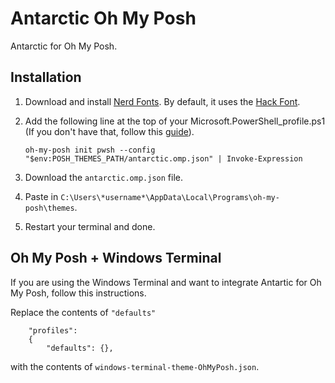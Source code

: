 # Antarctic Oh My Posh
Antarctic for Oh My Posh.

## Installation 
1. Download and install [Nerd Fonts](https://www.nerdfonts.com/font-downloads). By default, it uses the [Hack Font](https://www.programmingfonts.org/#hack).
2. Add the following line at the top of your Microsoft.PowerShell_profile.ps1 (If you don't have that, follow this [guide](https://lazyadmin.nl/powershell/powershell-profile/)).

    ```pwsh
    oh-my-posh init pwsh --config "$env:POSH_THEMES_PATH/antarctic.omp.json" | Invoke-Expression
    ```

3. Download the `antarctic.omp.json` file.
4. Paste in `C:\Users\*username*\AppData\Local\Programs\oh-my-posh\themes`.
5. Restart your terminal and done.

## Oh My Posh + Windows Terminal
If you are using the Windows Terminal and want to integrate Antartic for Oh My Posh, follow this instructions.

Replace the contents of `"defaults"`
```pwsh
    "profiles": 
    {
        "defaults": {},
```
with the contents of `windows-terminal-theme-OhMyPosh.json`.